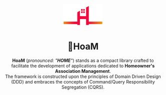 <p align="center">
  <img alt="Logo" src="logo.png" style="width: 25%"/>
</p>
<h1 align="center">🏡HoaM</h1>

<p align="center">
<strong>HoaM</strong> (<em>pronounced: "<strong>HOME</strong>"</em>) stands as a compact library crafted to facilitate the development of applications dedicated to <strong>Homeowner's Association Management</strong>.<br/>
The framework is constructed upon the principles of Domain Driven Design (DDD) and embraces the concepts of Command/Query Responsibility Segregation (CQRS).
</p>
